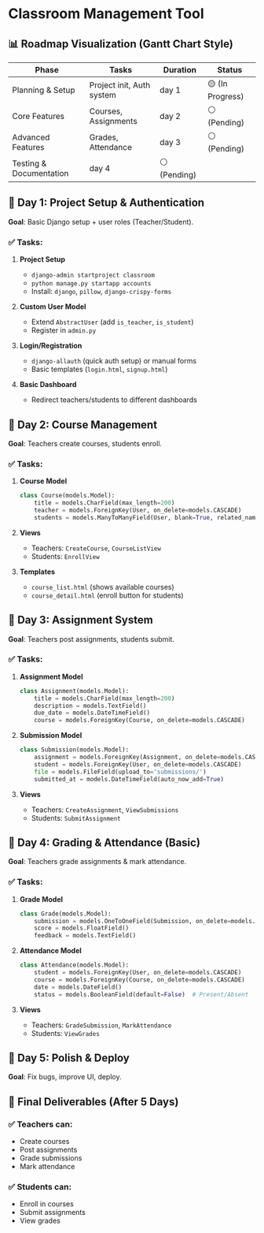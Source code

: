 
# Classroom Management Tool

## 📊 Roadmap Visualization (Gantt Chart Style)

| Phase                | Tasks                                      | Duration  | Status          |
|----------------------|--------------------------------------------|-----------|-----------------|
| Planning & Setup     | Project init, Auth system                  | day 1  | 🟡 (In Progress) |
| Core Features        | Courses, Assignments                       | day 2  | ⚪ (Pending)     |
| Advanced Features    | Grades, Attendance                         | day 3  | ⚪ (Pending)     |
| Testing & Documentation                      | day 4 | ⚪ (Pending)     |



## 📌 Day 1: Project Setup & Authentication
**Goal**: Basic Django setup + user roles (Teacher/Student).

### ✅ Tasks:
1. **Project Setup**
    - `django-admin startproject classroom`
    - `python manage.py startapp accounts`
    - Install: `django`, `pillow`, `django-crispy-forms`
  
2. **Custom User Model**
    - Extend `AbstractUser` (add `is_teacher`, `is_student`)
    - Register in `admin.py`

3. **Login/Registration**
    - `django-allauth` (quick auth setup) or manual forms
    - Basic templates (`login.html`, `signup.html`)

4. **Basic Dashboard**
    - Redirect teachers/students to different dashboards

## 📌 Day 2: Course Management
**Goal**: Teachers create courses, students enroll.

### ✅ Tasks:
1. **Course Model**
    ```python
    class Course(models.Model):
        title = models.CharField(max_length=200)
        teacher = models.ForeignKey(User, on_delete=models.CASCADE)
        students = models.ManyToManyField(User, blank=True, related_name='courses')
    ```

2. **Views**
    - Teachers: `CreateCourse`, `CourseListView`
    - Students: `EnrollView`

3. **Templates**
    - `course_list.html` (shows available courses)
    - `course_detail.html` (enroll button for students)

## 📌 Day 3: Assignment System
**Goal**: Teachers post assignments, students submit.

### ✅ Tasks:
1. **Assignment Model**
    ```python
    class Assignment(models.Model):
        title = models.CharField(max_length=200)
        description = models.TextField()
        due_date = models.DateTimeField()
        course = models.ForeignKey(Course, on_delete=models.CASCADE)
    ```

2. **Submission Model**
    ```python
    class Submission(models.Model):
        assignment = models.ForeignKey(Assignment, on_delete=models.CASCADE)
        student = models.ForeignKey(User, on_delete=models.CASCADE)
        file = models.FileField(upload_to='submissions/')
        submitted_at = models.DateTimeField(auto_now_add=True)
    ```

3. **Views**
    - Teachers: `CreateAssignment`, `ViewSubmissions`
    - Students: `SubmitAssignment`

## 📌 Day 4: Grading & Attendance (Basic)
**Goal**: Teachers grade assignments & mark attendance.

### ✅ Tasks:
1. **Grade Model**
    ```python
    class Grade(models.Model):
        submission = models.OneToOneField(Submission, on_delete=models.CASCADE)
        score = models.FloatField()
        feedback = models.TextField()
    ```

2. **Attendance Model**
    ```python
    class Attendance(models.Model):
        student = models.ForeignKey(User, on_delete=models.CASCADE)
        course = models.ForeignKey(Course, on_delete=models.CASCADE)
        date = models.DateField()
        status = models.BooleanField(default=False)  # Present/Absent
    ```

3. **Views**
    - Teachers: `GradeSubmission`, `MarkAttendance`
    - Students: `ViewGrades`

## 📌 Day 5: Polish & Deploy
**Goal**: Fix bugs, improve UI, deploy.

## 🚀 Final Deliverables (After 5 Days)
### ✅ Teachers can:
- Create courses
- Post assignments
- Grade submissions
- Mark attendance

### ✅ Students can:
- Enroll in courses
- Submit assignments
- View grades